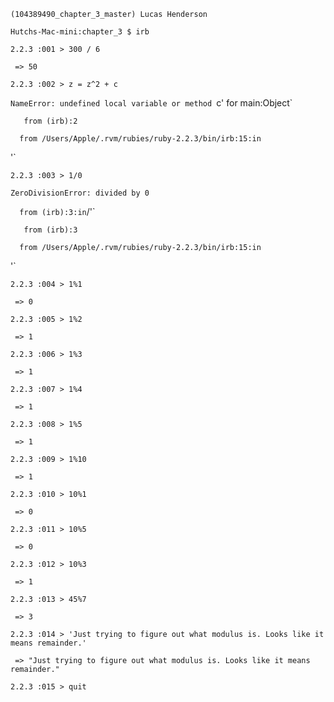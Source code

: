 `(104389490_chapter_3_master) Lucas Henderson`

`Hutchs-Mac-mini:chapter_3 $ irb`

`2.2.3 :001 > 300 / 6`

` => 50`

`2.2.3 :002 > z = z^2 + c`

`NameError: undefined local variable or method `c' for main:Object`

`	from (irb):2`

`	from /Users/Apple/.rvm/rubies/ruby-2.2.3/bin/irb:15:in `<main>'`

`2.2.3 :003 > 1/0`

`ZeroDivisionError: divided by 0`

`	from (irb):3:in `/'`

`	from (irb):3`

`	from /Users/Apple/.rvm/rubies/ruby-2.2.3/bin/irb:15:in `<main>'`

`2.2.3 :004 > 1%1`

` => 0`

`2.2.3 :005 > 1%2`

` => 1`

`2.2.3 :006 > 1%3`

` => 1`

`2.2.3 :007 > 1%4`

` => 1`

`2.2.3 :008 > 1%5`

` => 1`

`2.2.3 :009 > 1%10`

` => 1`

`2.2.3 :010 > 10%1`

` => 0`

`2.2.3 :011 > 10%5`

` => 0`

`2.2.3 :012 > 10%3`

` => 1`

`2.2.3 :013 > 45%7`

` => 3`

`2.2.3 :014 > 'Just trying to figure out what modulus is. Looks like it means remainder.'`

` => "Just trying to figure out what modulus is. Looks like it means remainder."`

`2.2.3 :015 > quit`
